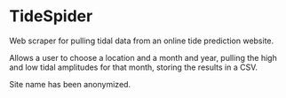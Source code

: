# TideSpider
Web scraper for pulling tidal data from an online tide prediction website.

Allows a user to choose a location and a month and year, pulling the high and low tidal amplitudes for that month, storing the results in a CSV.

Site name has been anonymized.
